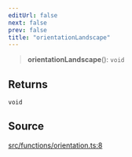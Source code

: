 ```yaml
---
editUrl: false
next: false
prev: false
title: "orientationLandscape"
---
```


> **orientationLandscape**(): `void`

## Returns

`void`

## Source

[src/functions/orientation.ts:8](https://github.com/relishinc/dill-pixel/blob/c79d8e8552aaa0f13a29535c819ae67d025b4669/src/functions/orientation.ts#L8)
